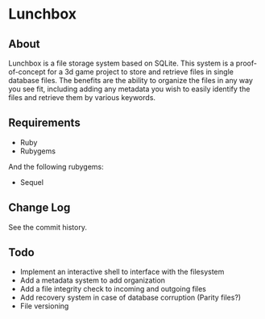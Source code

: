 Lunchbox
========

## About

Lunchbox is a file storage system based on SQLite.  This system is a proof-of-concept for a 3d game project to store and retrieve files in single database files.  The benefits are the ability to organize the files in any way you see fit, including adding any metadata you wish to easily identify the files and retrieve them by various keywords.

## Requirements

* Ruby
* Rubygems 

And the following rubygems:

* Sequel

## Change Log

See the commit history.

## Todo

* Implement an interactive shell to interface with the filesystem
* Add a metadata system to add organization
* Add a file integrity check to incoming and outgoing files
* Add recovery system in case of database corruption (Parity files?)
* File versioning

